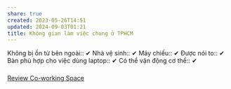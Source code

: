 ```yaml
---
share: true
created: 2023-05-26T14:51
updated: 2024-09-03T01:21
title: Không gian làm việc chung ở TPHCM
---
```

Không bị ồn từ bên ngoài:: ✔
Nhà vệ sinh:: ✔
Máy chiếu:: ✔
Được nói to:: ✔
Bàn phù hợp cho việc dùng laptop:: ✔
Có thể vận động cơ thể:: ✔


### 

[Review Co-working Space](https://www.facebook.com/groups/1773972416068355)